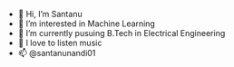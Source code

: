 - 👋 Hi, I’m Santanu
- 👀 I’m interested in Machine Learning
- 🌱 I’m currently pusuing B.Tech in Electrical Engineering
- 💞️ I love to listen music
- 📫 @santanunandi01

<!---
santanunandi01/santanunandi01 is a ✨ special ✨ repository because its `README.md` (this file) appears on your GitHub profile.
You can click the Preview link to take a look at your changes.
--->
